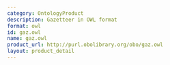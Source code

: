 ```yaml
---
category: OntologyProduct
description: Gazetteer in OWL format
format: owl
id: gaz.owl
name: gaz.owl
product_url: http://purl.obolibrary.org/obo/gaz.owl
layout: product_detail
---
```

